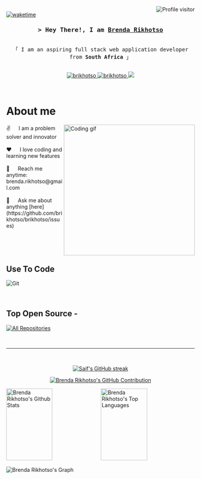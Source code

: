 <!--
<h2 align="center">
  Welcome to Brenda Rikhotso World!
  <img src="https://media.giphy.com/media/hvRJCLFzcasrR4ia7z/giphy.gif" width="28">
</h2>
-->

<!--
<p align="center">
  <a href="https://github.com/brikhotso"><img src="https://readme-typing-svg.herokuapp.com/?lines=Self%20Taught%20Programmer;Front%20End%20Developer;1.5%2B%20years%20of%20coding%20experience;Always%20learning%20new%20things&center=true&width=380&height=45"></a>
</p>

 -->

<a href="https://komarev.com/ghpvc/?username=brikhotso">
  <img align="right" src="https://komarev.com/ghpvc/?username=brikhotso&label=Visitors&color=0e75b6&style=flat" alt="Profile visitor" />
</a>


[![waketime](https://wakatime.com/badge/user/eebb3dd8-d9b2-40de-9b88-6fd6cac99dbc.svg)](https://wakatime.com/@eebb3dd8-d9b2-40de-9b88-6fd6cac99dbc)

<!-- Intro  -->
<h3 align="center">
        <samp>&gt; Hey There!, I am
                <b><a target="_blank" href="https://brikhotso.com">Brenda Rikhotso</a></b>
        </samp>
</h3>


<p align="center"> 
  <samp>
    <br>
    「 I am an aspiring full stack web application developer from <b>South Africa</b> 」
    <br>
    <br>
  </samp>
</p>

<p align="center">
 <a href="https://github.com/brikhotso" target="blank">
  <img src="https://img.shields.io/badge/Website-DC143C?style=for-the-badge&logo=medium&logoColor=white" alt="brikhotso" />
 </a>
 <a href="https://www.linkedin.com/in/brenda-rikhotso-a8747874" target="_blank">
  <img src="https://img.shields.io/badge/LinkedIn-0077B5?style=for-the-badge&logo=linkedin&logoColor=white" alt="brikhotso"/>
 </a>
 <a href="https://twitter.com/br64911" target="_blank">
  <img src="https://img.shields.io/badge/Twitter-1DA1F2?style=for-the-badge&logo=twitter&logoColor=white" />
 </a>
</p>
<br />

<!-- About Section -->
 # About me

<p>
 <img align="right" width="350" src="https://media.tenor.com/QVC1Nmb9TwUAAAAi/coding.gif" alt="Coding gif" />
 ✌️ &emsp; I am a problem solver and innovator <br/><br/>
 ❤️ &emsp; I love coding and learning new features<br/><br/>
 📧 &emsp; Reach me anytime: brenda.rikhotso@gmail.com<br/><br/>
 💬 &emsp; Ask me about anything [here](https://github.com/brikhotso/brikhotso/issues)
</p>

<br/>
<br/>
<br/>

## Use To Code
![Git](https://img.shields.io/badge/Git-F05032?style=for-the-badge&logo=git&logoColor=white)

<br/>

## Top Open Source -

<p align="left">
  <a href="https://github.com/brikhotso?tab=repositories" target="_blank"><img alt="All Repositories" title="All Repositories" src="https://img.shields.io/badge/-All%20Repos-2962FF?style=for-the-badge&logo=koding&logoColor=white"/></a>
</p>

<br/>
<hr/>
<br/>

<p align="center">
  <a href="https://github.com/brikhotso">
    <img src="https://github-readme-streak-stats.herokuapp.com/?user=alsiam&theme=radical&border=7F3FBF&background=0D1117" alt="Saif's GitHub streak"/>
  </a>
</p>

<p align="center">
  <a href="https://github.com/brikhotso">
    <img src="https://github-profile-summary-cards.vercel.app/api/cards/profile-details?username=brikhotso&theme=radical" alt="Brenda Rikhotso's GitHub Contribution"/>
  </a>
</p>

<a> 
    <a href="https://github.com/brikhotso"><img alt="Brenda Rikhotso's Github Stats" src="https://denvercoder1-github-readme-stats.vercel.app/api?username=brikhotso&show_icons=true&count_private=true&theme=react&border_color=7F3FBF&bg_color=0D1117&title_color=F85D7F&icon_color=F8D866" height="192px" width="49.5%"/></a>
  <a href="https://github.com/brikhotso"><img alt="Brenda Rikhotso's Top Languages" src="https://denvercoder1-github-readme-stats.vercel.app/api/top-langs/?username=brikhotso&langs_count=8&layout=compact&theme=react&border_color=7F3FBF&bg_color=0D1117&title_color=F85D7F&icon_color=F8D866" height="192px" width="49.5%"/></a>
  <br/>
</a>


![Brenda Rikhotso's Graph](https://github-readme-activity-graph.vercel.app/graph?username=brikhotso&custom_title=Brenda%20Rikhotso's%20GitHub%20Activity%20Graph&bg_color=0D1117&color=7F3FBF&line=7F3FBF&point=7F3FBF&area_color=FFFFFF&title_color=FFFFFF&area=true)

